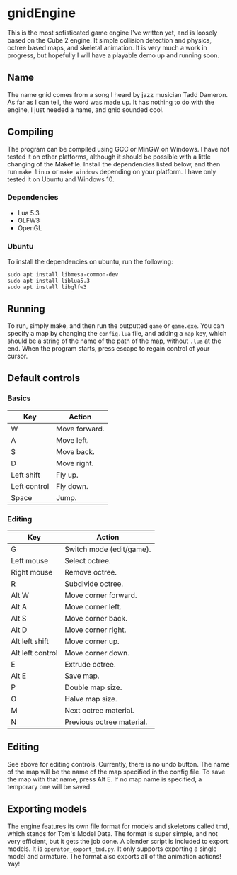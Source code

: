 # gnidEngine
This is the most sofisticated game engine I've written yet, and is loosely based
on the Cube 2 engine. It simple collision detection and physics, octree based
maps, and skeletal animation. It is very much a work in progress, but hopefully
I will have a playable demo up and running soon.

## Name
The name gnid comes from a song I heard by jazz musician Tadd Dameron. As far as
I can tell, the word was made up. It has nothing to do with the engine, I just
needed a name, and gnid sounded cool.

## Compiling
The program can be compiled using GCC or MinGW on Windows. I have not tested it
on other platforms, although it should be possible with a little changing of the
Makefile. Install the dependencies listed below, and then run `make linux` or
`make windows` depending on your platform. I have only tested it on Ubuntu and
Windows 10.

### Dependencies
 - Lua 5.3
 - GLFW3
 - OpenGL

### Ubuntu
To install the dependencies on ubuntu, run the following:
```
sudo apt install libmesa-common-dev
sudo apt install liblua5.3
sudo apt install libglfw3
```

## Running
To run, simply make, and then run the outputted `game` or `game.exe`. You can
specify a map by changing the `config.lua` file, and adding a `map` key, which
should be a string of the name of the path of the map, without `.lua` at the
end. When the program starts, press escape to regain control of your cursor.

## Default controls
### Basics
| Key                   | Action                             |
| --------------------- | ---------------------------------- |
| W                     | Move forward.                      |
| A                     | Move left.                         |
| S                     | Move back.                         |
| D                     | Move right.                        |
| Left shift            | Fly up.                            |
| Left control          | Fly down.                          |
| Space                 | Jump.                              |

### Editing
| Key                   | Action                             |
| --------------------- | ---------------------------------- |
| G                     | Switch mode (edit/game).           |
| Left mouse            | Select octree.                     |
| Right mouse           | Remove octree.                     |
| R                     | Subdivide octree.                  |
| Alt W                 | Move corner forward.               |
| Alt A                 | Move corner left.                  |
| Alt S                 | Move corner back.                  |
| Alt D                 | Move corner right.                 |
| Alt left shift        | Move corner up.                    |
| Alt left control      | Move corner down.                  |
| E                     | Extrude octree.                    |
| Alt E                 | Save map.                          |
| P                     | Double map size.                   |
| O                     | Halve map size.                    |
| M                     | Next octree material.              |
| N                     | Previous octree material.          |

## Editing
See above for editing controls. Currently, there is no undo button. The name of
the map will be the name of the map specified in the config file. To save the
map with that name, press Alt E. If no map name is specified, a temporary one
will be saved.

## Exporting models
The engine features its own file format for models and skeletons called tmd,
which stands for Tom's Model Data. The format is super simple, and not very
efficient, but it gets the job done. A blender script is included to export
models. It is `operator_export_tmd.py`. It only supports exporting a single
model and armature. The format also exports all of the animation actions! Yay!

